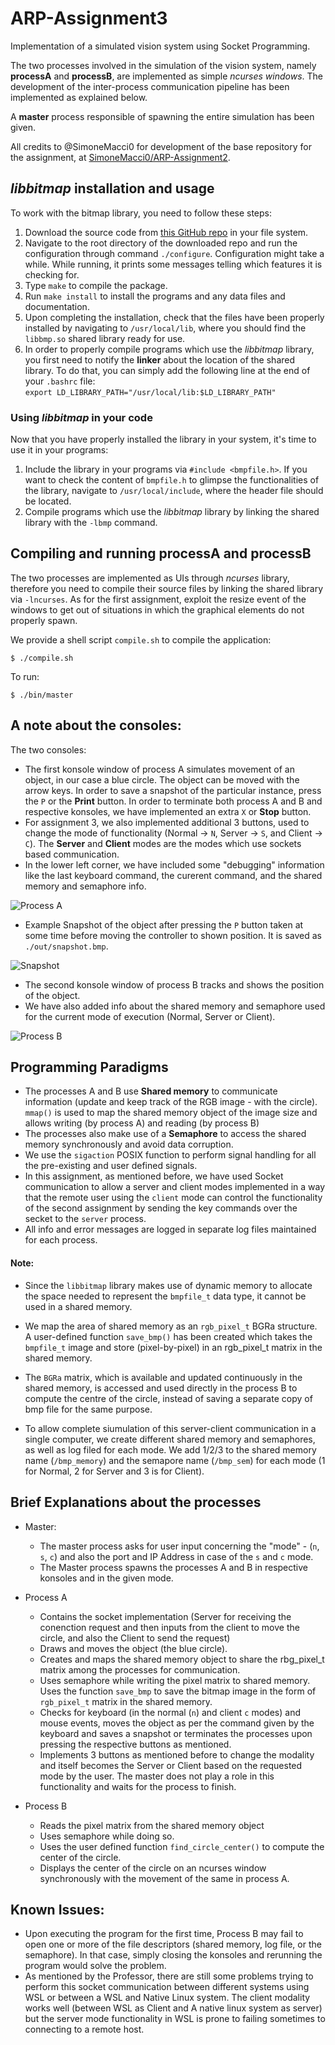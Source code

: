 # ARP-Assignment3
Implementation of a simulated vision system using Socket Programming.

The two processes involved in the simulation of the vision system, namely **processA** and **processB**, are implemented as simple *ncurses windows*. The development of the inter-process communication pipeline has been implemented as explained below.

A **master** process responsible of spawning the entire simulation has been given.

All credits to @SimoneMacci0 for development of the base repository for the assignment, at [SimoneMacci0/ARP-Assignment2](https://github.com/SimoneMacci0/ARP-Assignment2).

## *libbitmap* installation and usage
To work with the bitmap library, you need to follow these steps:
1. Download the source code from [this GitHub repo](https://github.com/draekko/libbitmap.git) in your file system.
2. Navigate to the root directory of the downloaded repo and run the configuration through command ```./configure```. Configuration might take a while.  While running, it prints some messages telling which features it is checking for.
3. Type ```make``` to compile the package.
4. Run ```make install``` to install the programs and any data files and documentation.
5. Upon completing the installation, check that the files have been properly installed by navigating to ```/usr/local/lib```, where you should find the ```libbmp.so``` shared library ready for use.
6. In order to properly compile programs which use the *libbitmap* library, you first need to notify the **linker** about the location of the shared library. To do that, you can simply add the following line at the end of your ```.bashrc``` file:      
```export LD_LIBRARY_PATH="/usr/local/lib:$LD_LIBRARY_PATH"```
### Using *libbitmap* in your code
Now that you have properly installed the library in your system, it's time to use it in your programs:
1. Include the library in your programs via ```#include <bmpfile.h>```. If you want to check the content of ```bmpfile.h``` to glimpse the functionalities of the library, navigate to ```/usr/local/include```, where the header file should be located.
2. Compile programs which use the *libbitmap* library by linking the shared library with the ```-lbmp``` command.

## Compiling and running **processA** and **processB**
The two processes are implemented as UIs through *ncurses* library, therefore you need to compile their source files by linking the shared library via ```-lncurses```. As for the first assignment, exploit the resize event of the windows to get out of situations in which the graphical elements do not properly spawn.

We provide a shell script `compile.sh` to compile the application:

```shell
$ ./compile.sh
```

To run:
```shell
$ ./bin/master
```

## A note about the consoles:

The two consoles: 

- The first konsole window of process A simulates movement of an object, in our case a blue circle. The object can be moved with the arrow keys. In order to save a snapshot of the particular instance, press the `P` or the **Print** button. In order to terminate both process A and B and respective konsoles, we have implemented an extra `X` or **Stop** button. 
- For assignment 3, we also implemented additional 3 buttons, used to change the mode of functionality (Normal -> `N`, Server -> `S`, and Client -> `C`). The **Server** and **Client** modes are the modes which use sockets based communication.
- In the lower left corner, we have included some "debugging" information like the last keyboard command, the curerent command, and the shared memory and semaphore info.

![Process A](images/processA.png)

- Example Snapshot of the object after pressing the `P` button taken at some time before moving the controller to shown position. It is saved as `./out/snapshot.bmp`.

![Snapshot](images/snapshot.png)

- The second konsole window of process B tracks and shows the position of the object.
- We have also added info about the shared memory and semaphore used for the current mode of execution (Normal, Server or Client).

![Process B](images/processB.png)



## Programming Paradigms

- The processes A and B use **Shared memory** to communicate information (update and keep track of the RGB image - with the circle). `mmap()` is used to map the shared memory object of the image size and allows writing (by process A) and reading (by process B)
- The processes also make use of a **Semaphore** to access the shared memory synchronously and avoid data corruption.
- We use the `sigaction` POSIX function to perform signal handling for all the pre-existing and user defined signals.
- In this assignment, as mentioned before, we have used Socket communication to allow a server and client modes implemented in a way that the remote user using the `client` mode can control the functionality of the second assignment by sending the key commands over the secket to the `server` process.
- All info and error messages are logged in separate log files maintained for each process.

#### Note:

- Since the `libbitmap` library makes use of dynamic memory to allocate the space needed to represent the `bmpfile_t` data type, it cannot be used in a shared memory. 

- We map the area of shared memory as an `rgb_pixel_t` BGRa structure. A user-defined function `save_bmp()` has been created which takes the `bmpfile_t` image and store (pixel-by-pixel) in an rgb_pixel_t matrix in the shared memory.

- The `BGRa` matrix, which is available and updated continuously in the shared memory, is accessed and used directly in the process B to compute the centre of the circle, instead of saving a separate copy of bmp file for the same purpose.

- To allow complete siumulation of this server-client communication in a single computer, we create different shared memory and semaphores, as well as log filed for each mode. We add 1/2/3 to the shared memory name (`/bmp_memory`) and the semapore name (`/bmp_sem`) for each mode (1 for Normal, 2 for Server and 3 is for Client).


## Brief Explanations about the processes

- Master:
	- The master process asks for user input concerning the "mode" - (`n`, `s`, `c`) and also the port and IP Address in case of the `s` and `c` mode.
	- The Master process spawns the processes A and B in respective konsoles and in the given mode.

- Process A
	- Contains the socket implementation (Server for receiving the conenction request and then inputs from the client to move the circle, and also the Client to send the request)
	- Draws and moves the object (the blue circle).
	- Creates and maps the shared memory object to share the rbg_pixel_t matrix among the processes for communication.
	- Uses semaphore while writing the pixel matrix to shared memory. Uses the function `save_bmp` to save the bitmap image in the form of `rgb_pixel_t` matrix in the shared memory.
	- Checks for keyboard (in the normal (`n`) and client `c` modes) and mouse events, moves the object as per the command given by the keyboard and saves a snapshot or terminates the processes upon pressing the respective buttons as mentioned.
	- Implements 3 buttons as mentioned before to change the modality and itself becomes the Server or Client based on the requested mode by the user. The master does not play a role in this functionality and waits for the process to finish.

- Process B
	- Reads the pixel matrix from the shared memory object 
	- Uses semaphore while doing so.
	- Uses the user defined function `find_circle_center()` to compute the center of the circle.
	- Displays the center of the circle on an ncurses window synchronously with the movement of the same in process A.


## Known Issues:

- Upon executing the program for the first time, Process B may fail to open one or more of the file descriptors (shared memory, log file, or the semaphore). In that case, simply closing the konsoles and rerunning the program would solve the problem.
- As mentioned by the Professor, there are still some problems trying to perform this socket communication between different systems using WSL or between a WSL and Native Linux system. The client modality works well (between WSL as Client and A native linux system as server) but the server mode functionality in WSL is prone to failing sometimes to connecting to a remote host.